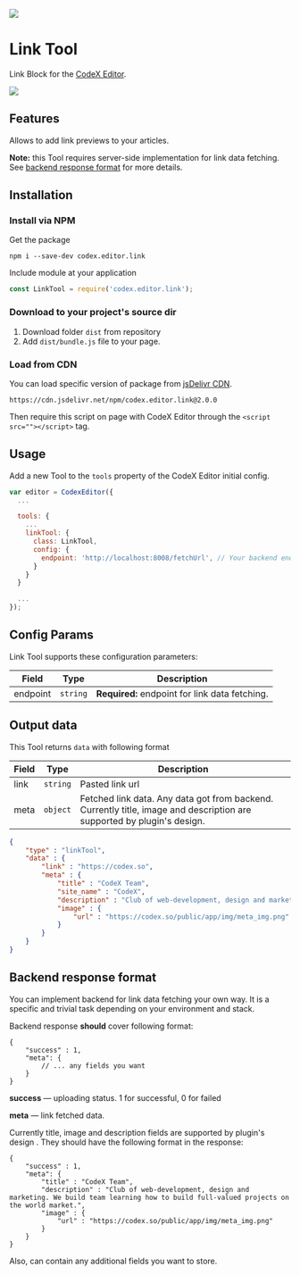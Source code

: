 ![](https://badgen.net/badge/CodeX%20Editor/v2.0/blue)

# Link Tool

Link Block for the [CodeX Editor](https://ifmo.su/editor).

![](https://capella.pics/dcf81467-d6f5-4722-a795-13a2becd6aa9.jpg)

## Features

Allows to add link previews to your articles.

**Note:** this Tool requires server-side implementation for link data fetching. See [backend response format](#server-format) for more details.

## Installation

### Install via NPM

Get the package

```shell
npm i --save-dev codex.editor.link
```

Include module at your application

```javascript
const LinkTool = require('codex.editor.link');
```

### Download to your project's source dir

1. Download folder `dist` from repository
2. Add `dist/bundle.js` file to your page.

### Load from CDN

You can load specific version of package from [jsDelivr CDN](https://www.jsdelivr.com/package/npm/codex.editor.link).

`https://cdn.jsdelivr.net/npm/codex.editor.link@2.0.0`

Then require this script on page with CodeX Editor through the `<script src=""></script>` tag.

## Usage

Add a new Tool to the `tools` property of the CodeX Editor initial config.

```javascript
var editor = CodexEditor({
  ...

  tools: {
    ...
    linkTool: {
      class: LinkTool,
      config: {
        endpoint: 'http://localhost:8008/fetchUrl', // Your backend endpoint for url data fetching
      }
    }
  }

  ...
});
```

## Config Params

Link Tool supports these configuration parameters:

| Field    | Type        | Description                                    |
| ---------|-------------|------------------------------------------------|
| endpoint | `string`    | **Required:** endpoint for link data fetching. |

## Output data

This Tool returns `data` with following format

| Field          | Type      | Description                     |
| -------------- | --------- | ------------------------------- |
| link           | `string`  | Pasted link url                 |
| meta           | `object`  | Fetched link data. Any data got from backend. Currently title, image and description are supported by plugin's design. |

```json
{
    "type" : "linkTool",
    "data" : {
        "link" : "https://codex.so",
        "meta" : {
            "title" : "CodeX Team",
            "site_name" : "CodeX",
            "description" : "Club of web-development, design and marketing. We build team learning how to build full-valued projects on the world market.",
            "image" : {
                "url" : "https://codex.so/public/app/img/meta_img.png"
            }
        }
    }
}
```

## Backend response format <a name="server-format"></a>

You can implement backend for link data fetching your own way. It is a specific and trivial task depending on your
environment and stack.

Backend response **should** cover following format:

```json5
{
    "success" : 1,
    "meta": {
        // ... any fields you want
    }
}
```

**success** — uploading status. 1 for successful, 0 for failed

**meta** — link fetched data. 

Currently title, image and description fields are supported by plugin's design . They should have the following format in the response:
```json5
{
    "success" : 1,
    "meta": {
        "title" : "CodeX Team",
        "description" : "Club of web-development, design and marketing. We build team learning how to build full-valued projects on the world market.",
        "image" : {
            "url" : "https://codex.so/public/app/img/meta_img.png"
        }
    }
}
```
Also, can contain any additional fields you want to store. 
